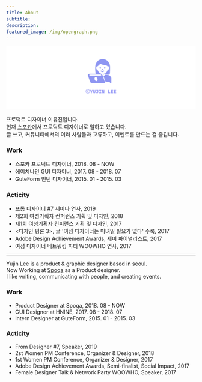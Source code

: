 ```yaml
---
title: About
subtitle:
description: 
featured_image: /img/opengraph.png
---
```


![about](/img/profile.png)

프로덕트 디자이너 이유진입니다. <br>
현재 [스포카](https://www.spoqa.com)에서 프로덕트 디자이너로 일하고 있습니다. <br>
글 쓰고, 커뮤니티에서의 여러 사람들과 교류하고, 이벤트를 만드는 걸 즐깁니다.


### Work

* 스포카 프로덕트 디자이너, 2018. 08 - NOW
* 에이치나인 GUI 디자이너, 2017. 08 - 2018. 07
* GuteForm 인턴 디자이너, 2015. 01 - 2015. 03

### Acticity

* 프롬 디자이너 #7 세미나 연사, 2019
* 제2회 여성기획자 컨퍼런스 기획 및 디자인, 2018
* 제1회 여성기획자 컨퍼런스 기획 및 디자인, 2017
* <디자인 평론 3>, 글 '여성 디자이너는 미녀일 필요가 없다' 수록, 2017
* Adobe Design Achievement Awards, 세미 파이널리스트, 2017
* 여성 디자이너 네트워킹 파티 WOOWHO 연사, 2017

<hr>

Yujin Lee is a product & graphic designer based in seoul. <br>
Now Working at [Spoqa](https://www.spoqa.com) as a Product designer. <br>
I like writing, communicating with people, and creating events.

### Work

* Product Designer at Spoqa, 2018. 08 - NOW
* GUI Designer at HNINE, 2017. 08 - 2018. 07
* Intern Designer at GuteForm, 2015. 01 - 2015. 03

### Acticity

* From Designer #7, Speaker, 2019
* 2st Women PM Conference, Organizer & Designer, 2018
* 1st Women PM Conference, Organizer & Designer, 2017
* Adobe Design Achievement Awards, Semi-finalist, Social Impact, 2017
* Female Designer Talk & Network Party WOOWHO, Speaker, 2017


<!--<a href="mailto:yujiinlee@gmail.com" class="button buttn--large">Contact</a>-->